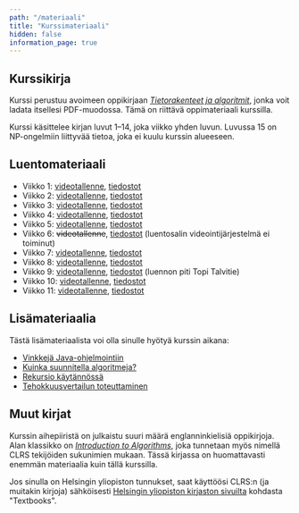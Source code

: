 ```yaml
---
path: "/materiaali"
title: "Kurssimateriaali"
hidden: false
information_page: true
---
```


## Kurssikirja

Kurssi perustuu avoimeen oppikirjaan
[_Tietorakenteet ja algoritmit_](https://cs.helsinki.fi/u/ahslaaks/tirakirja/),
jonka voit ladata itsellesi PDF-muodossa. Tämä on riittävä oppimateriaali kurssilla.

Kurssi käsittelee kirjan luvut 1–14, joka viikko yhden luvun.
Luvussa 15 on NP-ongelmiin liittyvää tietoa, joka ei kuulu kurssin alueeseen.

## Luentomateriaali

- Viikko 1: [videotallenne](https://www.helsinki.fi/en/unitube/video/d1733eed-b574-46e0-b291-cc25beca4b33),
  [tiedostot](https://www.cs.helsinki.fi/u/ahslaaks/tira19/luento1/)
- Viikko 2: [videotallenne](https://www.helsinki.fi/fi/unitube/video/60666605-e45a-42b0-bccf-599405424857),
  [tiedostot](https://www.cs.helsinki.fi/u/ahslaaks/tira19/luento2/)
- Viikko 3: [videotallenne](https://www.helsinki.fi/en/unitube/video/913f08b8-e10a-4770-b02f-92dd19c6df4a),
  [tiedostot](https://www.cs.helsinki.fi/u/ahslaaks/tira19/luento3/)
- Viikko 4: [videotallenne](https://www.helsinki.fi/en/unitube/video/59eef7f1-add8-486d-81bb-cad0a7e3b06a),
  [tiedostot](https://www.cs.helsinki.fi/u/ahslaaks/tira19/luento4/)
- Viikko 5: [videotallenne](https://www.helsinki.fi/en/unitube/video/2c439b84-697c-4b38-8ca2-b2e07323cf1e),
  [tiedostot](https://www.cs.helsinki.fi/u/ahslaaks/tira19/luento5/)
- Viikko 6: <s>videotallenne</s>,
  [tiedostot](https://www.cs.helsinki.fi/u/ahslaaks/tira19/luento6/)
  (luentosalin videointijärjestelmä ei toiminut)
- Viikko 7: [videotallenne](https://www.helsinki.fi/en/unitube/video/e706c254-8961-4605-b1a1-c15901ee57af),
  [tiedostot](https://www.cs.helsinki.fi/u/ahslaaks/tira19/luento7/)
- Viikko 8: [videotallenne](https://www.helsinki.fi/en/unitube/video/90b312ce-e73e-4994-9c28-f5fcddc55521),
  [tiedostot](https://www.cs.helsinki.fi/u/ahslaaks/tira19/luento8/)
- Viikko 9: [videotallenne](https://www.helsinki.fi/en/unitube/video/1d6a3209-d1db-4f43-9114-5e5af9e011d2),
  [tiedostot](https://www.cs.helsinki.fi/u/ahslaaks/tira19/luento9/)
  (luennon piti Topi Talvitie)
- Viikko 10: [videotallenne](https://www.helsinki.fi/en/unitube/video/8247de06-9c56-4956-9529-5d77e6ab86aa),
  [tiedostot](https://www.cs.helsinki.fi/u/ahslaaks/tira19/luento10/)
- Viikko 11: [videotallenne](https://www.helsinki.fi/en/unitube/video/10efddfc-7558-4cd6-ad60-698ed59b5d29),
  [tiedostot](https://www.cs.helsinki.fi/u/ahslaaks/tira19/luento11/)

## Lisämateriaalia

Tästä lisämateriaalista voi olla sinulle hyötyä kurssin aikana:

- [Vinkkejä Java-ohjelmointiin](/vinkkeja-javaan)
- [Kuinka suunnitella algoritmeja?](/algoritmien-suunnittelu)
- [Rekursio käytännössä](/rekursio-kaytannossa)
- [Tehokkuusvertailun toteuttaminen](/tehokkuusvertailu)

## Muut kirjat

Kurssin aihepiiristä on julkaistu suuri määrä englanninkielisiä oppikirjoja.
Alan klassikko on
[_Introduction to Algorithms_](http://mitpress.mit.edu/algorithms/),
joka tunnetaan myös nimellä CLRS tekijöiden sukunimien mukaan.
Tässä kirjassa on huomattavasti enemmän materiaalia kuin
tällä kurssilla.

Jos sinulla on Helsingin yliopiston tunnukset,
saat käyttöösi CLRS:n (ja muitakin kirjoja) sähköisesti
[Helsingin yliopiston kirjaston sivuilta](http://libraryguides.helsinki.fi/cs)
kohdasta "Textbooks".
